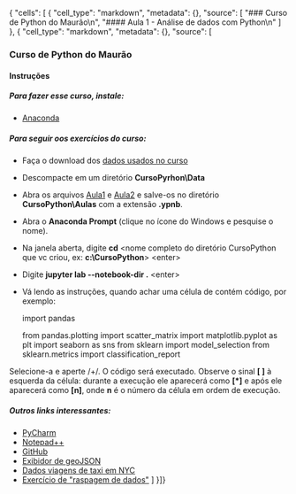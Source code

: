 {
 "cells": [
  {
   "cell_type": "markdown",
   "metadata": {},
   "source": [
    "### Curso de Python do Maurão\n",
    "#### Aula 1 - Análise de dados com Python\n"
   ]
  },
  {
     "cell_type": "markdown",
   "metadata": {},
   "source": [
  ### Curso de Python do Maurão
#### Instruções

##### Para fazer esse curso, instale:
- [Anaconda](https://www.anaconda.com/distribution/)

##### Para seguir oos exercícios do curso:

- Faça o download dos [dados usados no curso](https://drive.google.com/open?id=15f1t4fGEFA7ZK_N2S_4rse-T-IGg_xjV)
- Descompacte em um diretório **CursoPyrhon\Data**
- Abra os arquivos [Aula1](https://github.com/assismauro/CursoPython/blob/master/aula1.ipynb) e [Aula2](https://github.com/assismauro/CursoPython/blob/master/aula2.ipynb) e salve-os no diretório **CursoPython\Aulas** com a extensão **.ypnb**.
- Abra o **Anaconda Prompt** (clique no ícone do Windows e pesquise o nome).
- Na janela aberta, digite **cd** <nome completo do diretório CursoPython que vc criou, ex: **c:\CursoPython**> \<enter>
- Digite  **jupyter lab --notebook-dir .** \<enter>
- Vá lendo as instruções, quando achar uma célula de contém código, por exemplo:


    import pandas

    from pandas.plotting import scatter_matrix
    import matplotlib.pyplot as plt
    import seaborn as sns
    from sklearn import model_selection
    from sklearn.metrics import classification_report

Selecione-a e aperte /<Shift>+/<Enter>. O código será executado. Observe o sinal **[ ]** à esquerda da célula: durante a execução ele aparecerá como **[*]** e após ele aparecerá como **[n]**, onde **n** é o número da célula em ordem de execução.

##### Outros links interessantes:

- [PyCharm](https://www.jetbrains.com/pycharm/download/download-thanks.html?platform=windows&code=PCC)
- [Notepad++](https://notepad-plus-plus.org/repository/7.x/7.0/npp.7.Installer.x64.exe)
- [GitHub](http://github.com)
- [Exibidor de geoJSON](http://geojson.io/)
- [Dados viagens de taxi em NYC](https://www1.nyc.gov/site/tlc/about/tlc-trip-record-data.page)
- [Exercício de "raspagem de dados"](https://github.com/juditecypreste/Scraper-Oscar/blob/master/Scraper%20Oscar.ipynb)
   ]
  }]}
